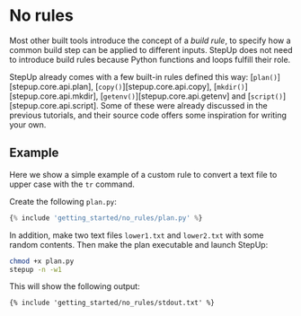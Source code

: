 # No rules

Most other built tools introduce the concept of a *build rule*,
to specify how a common build step can be applied to different inputs.
StepUp does not need to introduce build rules because Python functions and loops fulfill their role.

StepUp already comes with a few built-in rules defined this way:
[`plan()`][stepup.core.api.plan],
[`copy()`][stepup.core.api.copy],
[`mkdir()`][stepup.core.api.mkdir],
[`getenv()`][stepup.core.api.getenv] and
[`script()`][stepup.core.api.script].
Some of these were already discussed in the previous tutorials,
and their source code offers some inspiration for writing your own.


## Example

Here we show a simple example of a custom rule to convert a text file to upper case with the `tr` command.

Create the following `plan.py`:

```python
{% include 'getting_started/no_rules/plan.py' %}
```

In addition, make two text files `lower1.txt` and `lower2.txt` with some random contents.
Then make the plan executable and launch StepUp:

```bash
chmod +x plan.py
stepup -n -w1
```

This will show the following output:

```
{% include 'getting_started/no_rules/stdout.txt' %}
```
